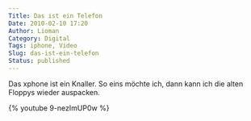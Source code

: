 ```yaml
---
Title: Das ist ein Telefon
Date: 2010-02-10 17:20
Author: Lioman
Category: Digital
Tags: iphone, Video
Slug: das-ist-ein-telefon
Status: published
---
```


Das xphone ist ein Knaller. So eins möchte ich, dann kann ich die alten
Floppys wieder auspacken.

{% youtube 9-nezImUP0w %}
